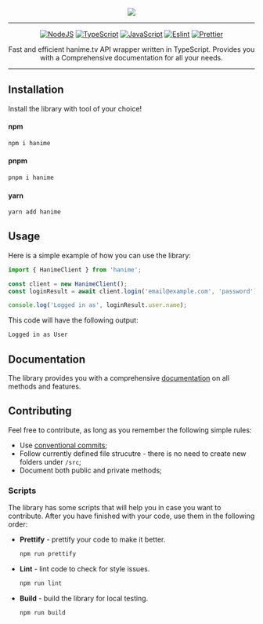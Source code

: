 <p align="center">
    <img src="https://github.com/user-attachments/assets/c3b8d1bc-a6fb-491f-807b-f71a4a9e3b1a"/>
</p>

---

<div align="center">

<a href="">![NodeJS](https://img.shields.io/badge/node.js-ee89d2?style=for-the-badge&logo=node.js&logoColor=white)</a>
<a href="">![TypeScript](https://img.shields.io/badge/typescript-ee89d2.svg?style=for-the-badge&logo=typescript&logoColor=white)</a>
<a href="">![JavaScript](https://img.shields.io/badge/JavaScript-ee89d2?style=for-the-badge&logo=javascript&logoColor=white)</a>
<a href="">![Eslint](https://img.shields.io/badge/eslint-ee89d2?style=for-the-badge&logo=eslint&logoColor=white)</a>
<a href="">![Prettier](https://img.shields.io/badge/prettier-ee89d2?style=for-the-badge&logo=eslint&logoColor=white)</a>

</div>

<p align="center">
    Fast and efficient hanime.tv API wrapper written in TypeScript. Provides you with a Comprehensive documentation for all your needs.
</p>

---

## Installation

Install the library with tool of your choice!

#### npm

```bash
npm i hanime
```

#### pnpm

```bash
pnpm i hanime
```

#### yarn

```bash
yarn add hanime
```

## Usage

Here is a simple example of how you can use the library:

```ts
import { HanimeClient } from 'hanime';

const client = new HanimeClient();
const loginResult = await client.login('email@example.com', 'password');

console.log('Logged in as', loginResult.user.name);
```

This code will have the following output:

```bash
Logged in as User
```

## Documentation

The library provides you with a comprehensive [documentation](https://hanime.nekolab.app) on all methods and features.

## Contributing

Feel free to contribute, as long as you remember the following simple rules:

-   Use [conventional commits](https://www.conventionalcommits.org/en/v1.0.0/);
-   Follow currently defined file strucutre - there is no need to create new folders under `/src`;
-   Document both public and private methods;

### Scripts

The library has some scripts that will help you in case you want to contribute. After you have finished with your code, use them in the following order:

-   **Prettify** - prettify your code to make it better.
    ```bash
    npm run prettify
    ```
-   **Lint** - lint code to check for style issues.
    ```bash
    npm run lint
    ```
-   **Build** - build the library for local testing.
    ```bash
    npm run build
    ```
